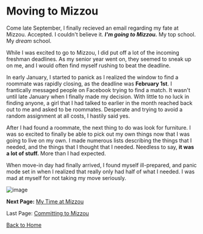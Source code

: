 # Moving to Mizzou

Come late September, I finally recieved an email regarding my fate at Mizzou. Accepted. I couldn't believe it. **_I'm going to Mizzou._** My top school. My *dream* school.

While I was excited to go to Mizzou, I did put off a lot of the incoming freshman deadlines. As my senior year went on, they seemed to sneak up on me, and I would often find myself rushing to beat the deadline.

In early January, I started to panick as I realized the window to find a roommate was rapidly closing, as the deadline was **February 1st**. I frantically messaged people on Facebook trying to find a match. It wasn't until late January when I finally made my decision. With little to no luck in finding anyone, a girl that I had talked to earlier in the month reached back out to me and asked to be roommates. Desperate and trying to avoid a random assignment at all costs, I hastily said yes.

After I had found a roommate, the next thing to do was look for furniture. I was so excited to finally be able to pick out my own things now that I was going to live on my own. I made numerous lists describing the things that I needed, and the things that I thought that I needed. Needless to say, **it was a lot of stuff.** More than I had expected. 

When move-in day had finally arrived, I found myself ill-prepared, and panic mode set in when I realized that really only had half of what I needed. I was mad at myself for not taking my move seriously.

![image](https://cdn.mydorm.com/images/6d3bcf49-92e6-4b0d-8dab-443cadb805f7.png)

**Next Page:** [My Time at Mizzou](page5.md)

Last Page: [Committing to Mizzou](page3.md)

[Back to Home](README.md)
